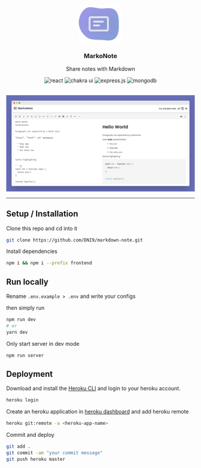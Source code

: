 <div align="center">
	<a href="https://markonote.herokuapp.com">
		<img src=".assets/app-icon.png" alt="Hoppscotch Logo" height="100" />
	</a>
	<br />
	<h3>
		MarkoNote
	</h3>
	<p>
		Share notes with Markdown
	</p>
	<div align="center">
		<img src="https://img.shields.io/badge/react-%2320232a.svg?style=for-the-badge&logo=react&logoColor=%2361DAFB"
			alt="react" />
		<img src="https://img.shields.io/badge/chakra-%234ED1C5.svg?style=for-the-badge&logo=chakraui&logoColor=white"
			alt="chakra ui" />
		<img
			src="https://img.shields.io/badge/express.js-%23404d59.svg?style=for-the-badge&logo=express&logoColor=%2361DAFB"
			alt="express.js" />
		<img src="https://img.shields.io/badge/MongoDB-%234ea94b.svg?style=for-the-badge&logo=mongodb&logoColor=white"
			alt="mongodb" />
		</>
	</div>
</div>

<br>

![markonote](.assets/screenshot.png)

---

## Setup / Installation

Clone this repo and cd into it

```sh
git clone https://github.com/DNI9/markdown-note.git
```

Install dependencies

```sh
npm i && npm i --prefix frontend
```

## Run locally

Rename `.env.example > .env` and write your configs

then simply run

```sh
npm run dev
# or
yarn dev
```

Only start server in dev mode

```sh
npm run server
```

## Deployment

Download and install the [Heroku CLI](https://devcenter.heroku.com/articles/heroku-command-line) and login to your heroku account.

```sh
heroku login
```

Create an heroku application in [heroku dashboard](https://dashboard.heroku.com) and add heroku remote

```sh
heroku git:remote -a <heroku-app-name>
```

Commit and deploy

```sh
git add .
git commit -am "your commit message"
git push heroku master
```
